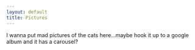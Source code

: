 ```yaml
---
layout: default
title: Pictures
---
```


I wanna put mad pictures of the cats here...maybe hook it up to a google album and it has a carousel?
